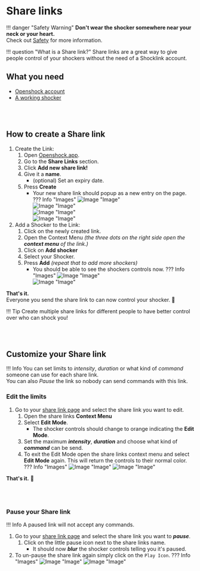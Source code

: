 # Share links

!!! danger "Safety Warning"
    **Don't wear the shocker somewhere near your neck or your heart.**  
    Check out [Safety](../safety/safety-rules.md) for more information. 

!!! question "What is a Share link?"
    Share links are a great way to give people control of your shockers without the need of a Shocklink account.  


## What you need
- [Openshock account](https://openshock.app/)
- [A working shocker](openshock-first-setup.md)

<br></br>

## How to create a Share link

1. Create the Link:
    1. Open [Openshock.app](https://openshock.app/).
    2. Go to the **Share Links** section.  
    3. Click **Add new share link!**    
    4. Give it a **name**.
        * (optional) Set an expiry date.
    5. Press **Create**
        * Your new share link should popup as a new entry on the page.      
    ??? Info "Images"
        ![Image "Image"](../static/guides/how-to-sharelinks/findshocklinks.png)  
        ![Image "Image"](../static/guides/how-to-sharelinks/addnewsharelink.png)  
        ![Image "Image"](../static/guides/how-to-sharelinks/createshocklink.png)  
        ![Image "Image"](../static/guides/how-to-sharelinks/sharelinkcreated.png)  
2. Add a Shocker to the Link: 
    1. Click on the newly created link.
    2. Open the Context Menu *(the three dots on the right side open the **context menu** of the link.)*
    3. Click on **Add shocker**
    4. Select your Shocker.
    5. Press **Add** *(repeat that to add more shockers)*
        * You should be able to see the shockers controls now.
    ??? Info "Images"
        ![Image "Image"](../static/guides/how-to-sharelinks/addshockertosharelink.png)  
        ![Image "Image"](../static/guides/how-to-sharelinks/addshockertosharelink2.png)  

**That's it.**  
Everyone you send the share link to can now control your shocker. 🎉  

!!! Tip
    Create multiple share links for different people to have better control over who can shock you!

<br></br>

## Customize your Share link
!!! Info
    You can set limits to _*intensity*_, _*duration*_ or what kind of _*command*_ someone can use for each share link.  
    You can also _*Pause*_ the link so nobody can send commands with this link.  
### Edit the limits  
1. Go to your [share link page](https://openshock.app/#/dashboard/shares/links) and select the share link you want to edit.
    1. Open the share links **Context Menu** 
    2. Select **Edit Mode**.
        * The shocker controls should change to orange indicating the **Edit Mode**.
    3. Set the maximum _**intensity**_, _**duration**_ and choose what kind of _**command**_ can be send.
    4. To exit the Edit Mode open the share links context menu and select **Edit Mode** again. This will return the controls to their normal color.
    ??? Info "Images"
        ![Image "Image"](../static/guides/how-to-sharelinks/editlinkllimits.png)
        ![Image "Image"](../static/guides/how-to-sharelinks/editinterface.png) 

**That's it.** 🎉

<br></br>


### Pause your Share link
!!! Info
    A paused link will not accept any commands.  
1. Go to your [share link page](https://openshock.app/#/dashboard/shares/links) and select the share link you want to _**pause**_.
    1. Click on the little pause icon next to the share links name.  
        * It should now _**blur**_ the shocker controls telling you it's paused.
2. To un-pause the share link again simply click on the ``Play Icon``.
??? Info "Images"
    ![Image "Image"](../static/guides/how-to-sharelinks/pauseshocker.png) 
    ![Image "Image"](../static/guides/how-to-sharelinks/pausedlink.png)  

  

  
